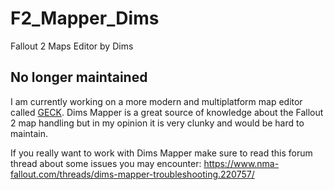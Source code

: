 # F2_Mapper_Dims
Fallout 2 Maps Editor by Dims

## No longer maintained

I am currently working on a more modern and multiplatform map editor called [GECK](https://github.com/JanSimek/geck-map-editor). Dims Mapper is a great source of knowledge about the Fallout 2 map handling but in my opinion it is very clunky and would be hard to maintain.

If you really want to work with Dims Mapper make sure to read this forum thread about some issues you may encounter: https://www.nma-fallout.com/threads/dims-mapper-troubleshooting.220757/
